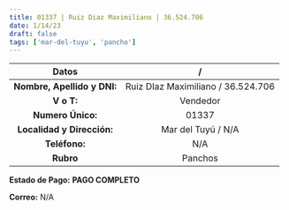 ```yaml
---
title: 01337 | Ruiz Diaz Maximiliano | 36.524.706
date: 1/14/23
draft: false
tags: ['mar-del-tuyu', 'pancho']
---
```


|          **Datos**          |                  /                 |
|:---------------------------:|:----------------------------------:|
| **Nombre, Apellido y DNI:** | Ruiz DIaz Maximiliano / 36.524.706 |
|          **V o T:**         |              Vendedor              |
|      **Numero Único:**      |                01337               |
|  **Localidad y Dirección:** |         Mar del Tuyú / N/A         |
|        **Teléfono:**        |                 N/A                |
|          **Rubro**          |               Panchos              |

**Estado de Pago:** **PAGO COMPLETO**

**Correo:** N/A
